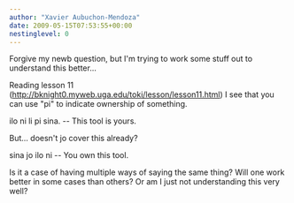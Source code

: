 ```yaml
---
author: "Xavier Aubuchon-Mendoza"
date: 2009-05-15T07:53:55+00:00
nestinglevel: 0
---
```

Forgive my newb question, but I'm trying to work some stuff out to understand this better...  
  
Reading lesson 11 (http://bknight0.myweb.uga.edu/toki/lesson/lesson11.html) I see that you can use "pi" to indicate ownership of something.  
  
ilo ni li pi sina. -- This tool is yours.  
  
  
But... doesn't jo cover this already?  
  
sina jo ilo ni -- You own this tool.  
  
  
Is it a case of having multiple ways of saying the same thing? Will one work better in some cases than others? Or am I just not understanding this very well?